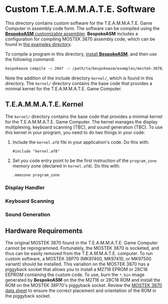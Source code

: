 # Custom T.E.A.M.M.A.T.E. Software
This directory contains custom software for the T.E.A.M.M.A.T.E. Game Computer in assembly code form. The software can be compiled using the [**BespokeASM** customizable assembler](https://github.com/michaelkamprath/bespokeasm). **BespokeASM** includes a configuration for compiling MOSTEK 3870 assembly code, which can be found in [the examples directory](https://github.com/michaelkamprath/bespokeasm/tree/main/examples/mostek-3870). 

To compile a program in this directory, [install **BespokeASM**](https://github.com/michaelkamprath/bespokeasm/wiki/Installation-and-Usage), and then use the following command:

```sh
bespokeasm compile -e 2047 -c /path/to/bespokeasm/examples/mostek-3870/mostek-3870.yaml -I kernel/ sample-code.af8
```

Note the addition of the include directory `kernel/`, which is found in this directory. The `kernel/` directory contains the base code that provides a minimal kernel for the T.E.A.M.M.A.T.E. Game Computer.

## T.E.A.M.M.A.T.E. Kernel
The `kernel/` directory contains the base code that provides a minimal kernel for the T.E.A.M.M.A.T.E. Game Computer. The kernel manages the display multiplexing, keyboard scanning (TBC), and sound generation (TBC). To use this kernel in your program, you need to do two things in your code:

1. Include the `kernel.af8` file in your application's code. Do this with:
    ```
    #include "kernel.af8"
    ```
2. Set you code entry point to be the first instruction of the `program_zone` memory zone (declared in `kernel.af8`). Do this with:
    ```asm
    .memzone program_zone
    ```
    

### Display Handler

### Keyboard Scanning

### Sound Generation

## Hardware Requirements
The original MOSTEK 3870 found in the T.E.A.M.M.A.T.E. Game Computer cannot be reprogrammed. Fortunately, the MOSTEK 3870 is socketed, and thus can be easily removed from the T.E.A.M.M.A.T.E. computer. To run custom software, a MOSTEK 38P70 (MK97400, MK97410, or MK97500 variant) should be installed. This variation on the MOSTEK 3870 has a piggyback socket that allows you to install a M2716 EPROM or 28C16 EEPROM containing the custom code. To use, burn the `*.bin` image generated by **BespokeASM** on the the M2716 or 28C16 ROM and install the ROM on the MOSTEK 38P70's piggyback socket. Review the [MOSTEK 3870 data sheet](../datasheets/MK3870.pdf) to ensure the correct placement and orientation of the ROM in the piggyback socket.
